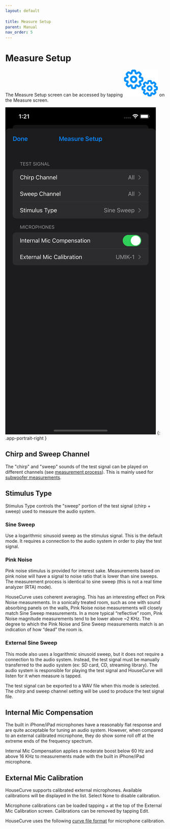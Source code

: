```yaml
---
layout: default

title: Measure Setup
parent: Manual
nav_order: 5
---
```


# Measure Setup
The Measure Setup screen can be accessed by tapping <img src="/assets/img/setup.png" alt="Setup" class="app-icon"> on the Measure screen.

![Measure setup screen](/assets/img/measure_setup.png)
{: .app-portrait-right }

## Chirp and Sweep Channel
The "chirp" and "sweep" sounds of the test signal can be played on different channels (see [measurement process](../usage/measurement_process.md)).  This is mainly used for [subwoofer measurements](../usage/subwoofer.md).

## Stimulus Type
Stimulus Type controls the "sweep" portion of the test signal (chirp + sweep) used to measure the audio system.

### Sine Sweep
Use a logarithmic sinusoid sweep as the stimulus signal.  This is the default mode.  It requires a connection to the audio system in order to play the test signal.

### Pink Noise
Pink noise stimulus is provided for interest sake.  Measurements based on pink noise will have a signal to noise ratio that is lower than sine sweeps.  The measurement process is identical to sine sweep (this is not a real time analyzer (RTA) mode).

HouseCurve uses coherent averaging.  This has an interesting effect on Pink Noise measurements.  In a sonically treated room, such as one with sound absorbing panels on the walls, Pink Noise noise measurements will closely match Sine Sweep measurements.  In a more typical “reflective” room, Pink Noise magnitude measurements tend to be lower above ~2 KHz.  The degree to which the Pink Noise and Sine Sweep measurements match is an indication of how “dead” the room is.

### External Sine Sweep
This mode also uses a logarithmic sinusoid sweep, but it does not require a connection to the audio system.  Instead, the test signal must be manually transferred to the audio system (ex: SD card, CD, streaming library).  The audio system is responsible for playing the test signal and HouseCurve will listen for it when measure is tapped.

The test signal can be exported to a WAV file when this mode is selected.  The chirp and sweep channel setting will be used to produce the test signal file.

## Internal Mic Compensation
The built in iPhone/iPad microphones have a reasonably flat response and are quite acceptable for tuning an audio system.  However, when compared to an external calibrated microphone, they do show some roll off at the extreme ends of the frequency spectrum.  

Internal Mic Compensation applies a moderate boost below 60 Hz and above 16 KHz to measurements made with the built in iPhone/iPad microphone.

## External Mic Calibration
HouseCurve supports calibrated external microphones.  Available calibrations will be displayed in the list.  Select None to disable calibration.

Microphone calibrations can be loaded tapping + at the top of the External Mic Calibration screen.  Calibrations can be removed by tapping Edit.

HouseCurve uses the following [curve file format](file_formats.md#curve-file-format) for microphone calibration.





